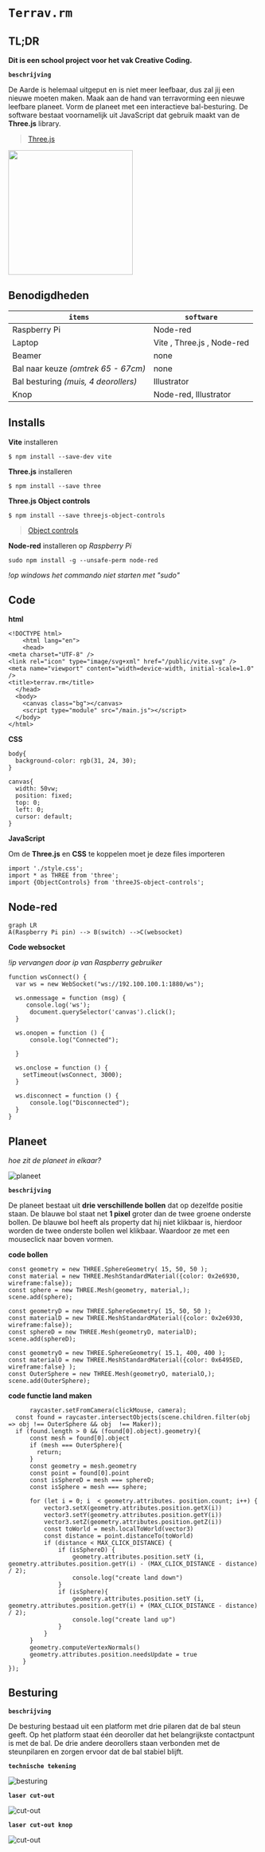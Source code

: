 # `Terrav.rm`

## TL;DR

**Dit is een school project voor het vak Creative Coding.**

**`beschrijving`**

De Aarde is helemaal uitgeput en is niet meer leefbaar, dus zal jij een nieuwe moeten maken. Maak aan de hand van terravorming een nieuwe leefbare planeet. Vorm de planeet met een interactieve bal-besturing. De software bestaat voornamelijk uit JavaScript dat gebruik maakt van de **Three.js** library.

> [Three.js](https://threejs.org/)

[<img src="../docs/terravormOpstelling.jpg" width="250"/>](../docs/terravormOpstelling.jpg)

## Benodigdheden

| `items`                              | `software`                 |
| ------------------------------------ | -------------------------- |
| Raspberry Pi                         | Node-red                   |
| Laptop                               | Vite , Three.js , Node-red |
| Beamer                               | none                       |
| Bal naar keuze _(omtrek 65 - 67cm)_  | none                       |
| Bal besturing _(muis, 4 deorollers)_ | Illustrator                |
| Knop                                 | Node-red, Illustrator      |

## Installs

**Vite** installeren

    $ npm install --save-dev vite

**Three.js** installeren

    $ npm install --save three

**Three.js Object controls**

    $ npm install --save threejs-object-controls

> [Object controls](https://github.com/albertopiras/threeJS-object-controls)

**Node-red** installeren op _Raspberry Pi_

    sudo npm install -g --unsafe-perm node-red

_!op windows het commando niet starten met "sudo"_

## Code

**html**

    <!DOCTYPE html>
        <html lang="en">
        <head>
    <meta charset="UTF-8" />
    <link rel="icon" type="image/svg+xml" href="/public/vite.svg" />
    <meta name="viewport" content="width=device-width, initial-scale=1.0" />
    <title>terrav.rm</title>
      </head>
      <body>
        <canvas class="bg"></canvas>
        <script type="module" src="/main.js"></script>
      </body>
    </html>

**CSS**

    body{
      background-color: rgb(31, 24, 30);
    }

    canvas{
      width: 50vw;
      position: fixed;
      top: 0;
      left: 0;
      cursor: default;
    }

**JavaScript**

Om de **Three.js** en **CSS** te koppelen moet je deze files importeren

    import './style.css';
    import * as THREE from 'three';
    import {ObjectControls} from 'threeJS-object-controls';

## Node-red

```mermaid
graph LR
A(Raspberry Pi pin) --> B(switch) -->C(websocket)
```

**Code websocket**

_!ip vervangen door ip van Raspberry gebruiker_

    function wsConnect() {
      var ws = new WebSocket("ws://192.100.100.1:1880/ws");

      ws.onmessage = function (msg) {
         console.log('ws');
          document.querySelector('canvas').click();
      }

      ws.onopen = function () {
          console.log("Connected");

      }

      ws.onclose = function () {
        setTimeout(wsConnect, 3000);
      }

      ws.disconnect = function () {
          console.log("Disconnected");
      }
    }

## Planeet

_hoe zit de planeet in elkaar?_

![planeet](../docs/foto1.png)

**`beschrijving`**

De planeet bestaat uit **drie verschillende bollen** dat op dezelfde positie staan. De blauwe bol staat net **1 pixel** groter dan de twee groene onderste bollen. De blauwe bol heeft als property dat hij niet klikbaar is, hierdoor worden de twee onderste bollen wel klikbaar. Waardoor ze met een mouseclick naar boven vormen.

**code bollen**

    const geometry = new THREE.SphereGeometry( 15, 50, 50 );
    const material = new THREE.MeshStandardMaterial({color: 0x2e6930, wireframe:false});
    const sphere = new THREE.Mesh(geometry, material,);
    scene.add(sphere);

    const geometryD = new THREE.SphereGeometry( 15, 50, 50 );
    const materialD = new THREE.MeshStandardMaterial({color: 0x2e6930, wireframe:false});
    const sphereD = new THREE.Mesh(geometryD, materialD);
    scene.add(sphereD);

    const geometryO = new THREE.SphereGeometry( 15.1, 400, 400 );
    const materialO = new THREE.MeshStandardMaterial({color: 0x6495ED, wireframe:false} );
    const OuterSphere = new THREE.Mesh(geometryO, materialO,);
    scene.add(OuterSphere);

**code functie land maken**

          raycaster.setFromCamera(clickMouse, camera);
      const found = raycaster.intersectObjects(scene.children.filter(obj => obj !== OuterSphere && obj  !== Maker));
      if (found.length > 0 && (found[0].object).geometry){
          const mesh = found[0].object
          if (mesh === OuterSphere){
            return;
          }
          const geometry = mesh.geometry
          const point = found[0].point
          const isSphereD = mesh === sphereD;
          const isSphere = mesh === sphere;

          for (let i = 0; i  < geometry.attributes. position.count; i++) {
              vector3.setX(geometry.attributes.position.getX(i))
              vector3.setY(geometry.attributes.position.getY(i))
              vector3.setZ(geometry.attributes.position.getZ(i))
              const toWorld = mesh.localToWorld(vector3)
              const distance = point.distanceTo(toWorld)
              if (distance < MAX_CLICK_DISTANCE) {
                  if (isSphereD) {
                      geometry.attributes.position.setY (i, geometry.attributes.position.getY(i) - (MAX_CLICK_DISTANCE - distance) / 2);
                      console.log("create land down")
                  }
                  if (isSphere){
                      geometry.attributes.position.setY (i, geometry.attributes.position.getY(i) + (MAX_CLICK_DISTANCE - distance) / 2);
                      console.log("create land up")
                  }
              }
          }
          geometry.computeVertexNormals()
          geometry.attributes.position.needsUpdate = true
        }
    });

## Besturing

**`beschrijving`**

De besturing bestaad uit een platform met drie pilaren dat de bal steun geeft. Op het platform staat één deoroller dat het belangrijkste contactpunt is met de bal. De drie andere deorollers staan verbonden met de steunpilaren en zorgen ervoor dat de bal stabiel blijft.

**`technische tekening`**

![besturing](../docs/besturing.png)

**`laser cut-out`**

![cut-out](../docs/cutout.png)

**`laser cut-out knop`**

![cut-out](../docs/cutoutKnop.png)
